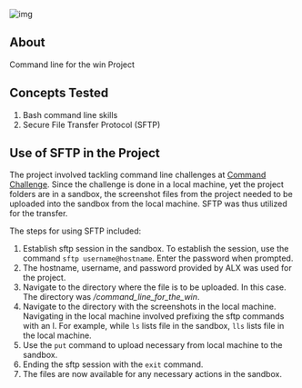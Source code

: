 ![img](https://assets.imaginablefutures.com/media/images/ALX_Logo.max-200x150.png)

## About 
Command line for the win Project

## Concepts Tested
1. Bash command line skills
2. Secure File Transfer Protocol (SFTP)

## Use of SFTP in the Project
The project involved tackling command line challenges at [Command Challenge](https://cmdchallenge.com).
Since the challenge is done in a local machine, yet the project folders are in a sandbox, the screenshot files from the project needed to be uploaded into the sandbox from the local machine. SFTP was thus utilized for the transfer.

The steps for using SFTP included:

1. Establish sftp session in the sandbox. To establish the session, use the command ``sftp username@hostname``. Enter the password when prompted.
2. The hostname, username, and password provided by ALX was used for the project.
2. Navigate to the directory where the file is to be uploaded. In this case. The directory was */command_line_for_the_win*.
3. Navigate to the directory with the screenshots in the local machine. Navigating in the local machine involved prefixing the sftp commands with an l. For example, while ``ls`` lists file in the sandbox, ``lls`` lists file in the local machine.
4. Use the ``put`` command to upload necessary from local machine to the sandbox.
5. Ending the sftp session with the ``exit`` command.
6. The  files are now available for any necessary actions in the sandbox.
